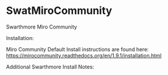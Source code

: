 SwatMiroCommunity
=================

Swarthmore Miro Community

Installation:

Miro Community Default Install instructions are found here:
https://mirocommunity.readthedocs.org/en/1.9.1/installation.html

Additional Swarthmore Install Notes:


